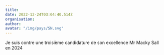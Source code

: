 ```yaml
---
title: 
date: 2022-12-24T03:04:40.514Z
organisation: 
author: 
avatar: "/img/pays/SN.svg"
---
```


Je suis contre une troisième candidature de son excellence Mr Macky Sall en 2024